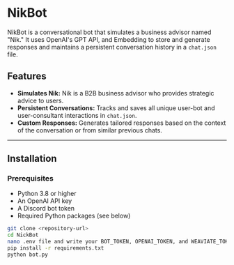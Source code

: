 # NikBot

NikBot is a conversational bot that simulates a business advisor named "Nik." It uses OpenAI's GPT API, and Embedding to store and generate responses and maintains a persistent conversation history in a `chat.json` file.

## Features

- **Simulates Nik:** Nik is a B2B business advisor who provides strategic advice to users.
- **Persistent Conversations:** Tracks and saves all unique user-bot and user-consultant interactions in `chat.json`.
- **Custom Responses:** Generates tailored responses based on the context of the conversation or from similar previous chats.

---

## Installation

### Prerequisites

- Python 3.8 or higher
- An OpenAI API key
- A Discord bot token
- Required Python packages (see below)


```bash
git clone <repository-url>
cd NickBot
nano .env file and write your BOT_TOKEN, OPENAI_TOKEN, and WEAVIATE_TOKEN 
pip install -r requirements.txt
python bot.py

